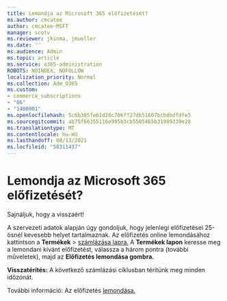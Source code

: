 ```yaml
---
title: Lemondja az Microsoft 365 előfizetését?
ms.author: cmcatee
author: cmcatee-MSFT
manager: scotv
ms.reviewer: jkinma, jmueller
ms.date: ''
ms.audience: Admin
ms.topic: article
ms.service: o365-administration
ROBOTS: NOINDEX, NOFOLLOW
localization_priority: Normal
ms.collection: Adm_O365
ms.custom:
- commerce_subscriptions
- "86"
- "1400001"
ms.openlocfilehash: 5c6b305fe61d20c706ff27db51607bcbdbdfdfe5
ms.sourcegitcommit: ab75f66355116e995b3cb5505465b31989339e28
ms.translationtype: MT
ms.contentlocale: hu-HU
ms.lasthandoff: 08/13/2021
ms.locfileid: "58311437"
---
```

# <a name="canceling-your-microsoft-365-subscription"></a>Lemondja az Microsoft 365 előfizetését?

Sajnáljuk, hogy a visszaért!
  
A szervezeti adatok alapján úgy gondoljuk, hogy jelenlegi előfizetései 25-ösnél kevesebb helyet tartalmaznak. Az előfizetés online lemondásához kattintson a **Termékek** \> [számlázása lapra.](https://go.microsoft.com/fwlink/p/?linkid=842054) A **Termékek lapon** keresse meg a lemondani kívánt előfizetést, válassza a három pontra (további műveletek), majd az **Előfizetés lemondása gombra.**
  
**Visszatérítés:** A következő számlázási ciklusban térítünk meg minden időzónát.

További információ: Az előfizetés [lemondása.](https://docs.microsoft.com/microsoft-365/commerce/subscriptions/cancel-your-subscription)